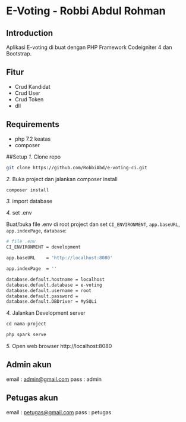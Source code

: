# E-Voting - Robbi Abdul Rohman

Introduction
------------

Aplikasi E-voting di buat dengan PHP Framework Codeigniter 4 dan Bootstrap.

Fitur
--------

- Crud Kandidat
- Crud User
- Crud Token
- dll

Requirements
--------

- php 7.2 keatas
- composer

##Setup
*1.* Clone repo

```bash
git clone https://github.com/RobbiAbd/e-voting-ci.git
```

*2.* Buka project dan jalankan composer install
```bash
composer install
```

*3.* import database

*4.* set .env

Buat/buka file .env di root project dan set `CI_ENVIRONMENT`, `app.baseURL`, `app.indexPage`,  `database`:

```bash
# file .env
CI_ENVIRONMENT = development

app.baseURL    = 'http://localhost:8080'

app.indexPage  = ''

database.default.hostname = localhost
database.default.database = e-voting
database.default.username = root
database.default.password = 
database.default.DBDriver = MySQLi
```

*4.* Jalankan Development server

```php
cd nama-project

php spark serve
```

*5.* Open web browser http://localhost:8080

Admin akun
--------
email : admin@gmail.com
pass  : admin


Petugas akun
--------
email : petugas@gmail.com
pass  : petugas
